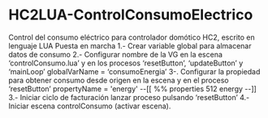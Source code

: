 # HC2LUA-ControlConsumoElectrico
Control del consumo eléctrico para controlador domótico HC2, escrito en lenguaje LUA
Puesta en marcha
1.- Crear variable global para almacenar datos de consumo
2.- Configurar nombre de la VG en la escena ‘controlConsumo.lua’ y en los procesos ‘resetButton’, ‘updateButton’ y ‘mainLoop’
	globalVarName = ‘consumoEnergia’
3-. Configurar la propiedad para obtener consumo desde origen en la escena y en el proceso ‘resetButton’ 
	propertyName = 'energy'
	--[[
	%% properties
	512 energy
	--]]
3.- Iniciar ciclo de facturación
	lanzar proceso pulsando ‘resetButton’
4.- Iniciar escena controlConsumo (activar escena).
